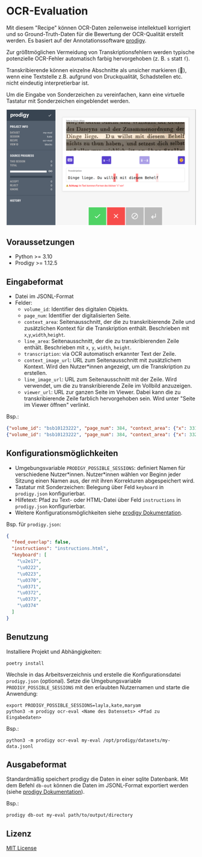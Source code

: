 # OCR-Evaluation

Mit diesem "Recipe" können OCR-Daten zeilenweise intellektuell korrigiert und so Ground-Truth-Daten
für die Bewertung der OCR-Qualität erstellt werden. Es basiert auf der
Annotationssoftware [prodigy](https://prodi.gy/).

Zur größtmöglichen Vermeidung von Transkriptionsfehlern werden typische potenzielle OCR-Fehler
automatisch farbig hervorgehoben (z. B. `s` statt `ſ`).

Transkribierende können einzelne Abschnitte als unsicher markieren (🤔), wenn eine Textstelle z.B.
aufgrund von Druckqualität, Schadstellen etc. nicht eindeutig interpretierbar ist.

Um die Eingabe von Sonderzeichen zu vereinfachen, kann eine virtuelle Tastatur mit Sonderzeichen
eingeblendet werden.

![img.png](img.png)

## Voraussetzungen

* Python >= 3.10
* Prodigy >= 1.12.5

## Eingabeformat

* Datei im JSONL-Format
* Felder:
    * `volume_id`: Identifier des digitalen Objekts.
    * `page_num`: Identifier der digitalisierten Seite.
    * `context_area`: Seitenausschnitt, der die zu transkribierende Zeile und zusätzlichen Kontext
      für die Transkription enthält. Beschrieben mit `x`,`y`,`width`,`height`.
    * `line_area`: Seitenausschnitt, der die zu transkribierenden Zeile enthält. Beschrieben
      mit `x`, `y`, `width`, `height`.
    * `transcription`: via OCR automatisch erkannter Text der Zeile.
    * `context_image_url`: URL zum Seitenausschnitt mit zusätzlichem Kontext. Wird den Nutzer*innen
      angezeigt, um die Transkription zu erstellen.
    * `line_image_url`: URL zum Seitenausschnitt mit der Zeile. Wird
      verwendet, um die zu transkribierende Zeile im Vollbild anzuzeigen.
    * `viewer_url`: URL zur ganzen Seite im Viewer. Dabei kann die zu
      transkribierende Zeile farblich hervorgehoben sein. Wird unter "Seite im Viewer öffnen"
      verlinkt.

Bsp.:

```json lines
{"volume_id": "bsb10123222", "page_num": 384, "context_area": {"x": 331, "y": 1500, "width": 981, "height": 235}, "line_area": {"x": 1, "y": 94, "width": 980, "height": 47}, "transcription": "Dinge liege. Du willst mit diesem Behelf", "context_image_url": "https://api.digitale-sammlungen.de/iiif/image/v2/bsb10123222_00384/331,1500,981,235/full/0/default.jpg", "line_image_url": "https://api.digitale-sammlungen.de/iiif/image/v2/bsb10123222_00384/332,1594,980,47/full/0/default.jpg", "viewer_url": "https://www.digitale-sammlungen.de/view/bsb10123222?page=384&q=\"Dinge liege. Du willst mit diesem Behelf\""}
{"volume_id": "bsb10123222", "page_num": 384, "context_area": {"x": 332, "y": 1479, "width": 980, "height": 219}, "line_area": {"x": 0, "y": 57, "width": 978, "height": 46},  "transcription": "des Daseyns und der Zusammenordnung der", "context_image_url": "https://api.digitale-sammlungen.de/iiif/image/v2/bsb10123222_00384/332,1479,980,219/full/0/default.jpg", "line_image_url": "https://api.digitale-sammlungen.de/iiif/image/v2/bsb10123222_00384/332,1536,978,46/full/0/default.jpg", "viewer_url": "https://www.digitale-sammlungen.de/view/bsb10123222?page=384&q=\"des Daseyns und der Zusammenordnung der\""}
```

## Konfigurationsmöglichkeiten

* Umgebungsvariable `PRODIGY_POSSIBLE_SESSIONS`: definiert Namen für verschiedene Nutzer\*innen.
  Nutzer\*innen wählen vor Beginn jeder Sitzung einen Namen aus, der mit ihren Korrekturen
  abgespeichert wird.
* Tastatur mit Sonderzeichen: Belegung über Feld `keyboard` in `prodigy.json` konfigurierbar.
* Hilfetext: Pfad zu Text- oder HTML-Datei über Feld `instructions` in `prodigy.json`
  konfigurierbar.
* Weitere Konfigurationsmöglichkeiten
  siehe [prodigy Dokumentation](https://prodi.gy/docs/install#config).

Bsp. für `prodigy.json`:

```json
{
  "feed_overlap": false,
  "instructions": "instructions.html",
  "keyboard": [
    "\u2e17",
    "\u0222",
    "\u0223",
    "\u0370",
    "\u0371",
    "\u0372",
    "\u0373",
    "\u0374"
  ]
}
```

## Benutzung

Installiere Projekt und Abhängigkeiten:

```shell
poetry install
```

Wechsle in das Arbeitsverzeichnis und erstelle die Konfigurationsdatei `prodigy.json` (optional).
Setze die Umgebungsvariable `PRODIGY_POSSIBLE_SESSIONS` mit den erlaubten Nutzernamen und starte
die Anwendung:

```shell
export PRODIGY_POSSIBLE_SESSIONS=layla,kate,maryam
python3 -m prodigy ocr-eval <Name des Datensets> <Pfad zu Eingabedaten>
```

Bsp.:

```shell
python3 -m prodigy ocr-eval my-eval /opt/prodigy/datasets/my-data.jsonl
```

## Ausgabeformat

Standardmäßig speichert prodigy die Daten in einer sqlite Datenbank. Mit dem Befehl `db-out` können
die Daten im JSONL-Format exportiert werden
(siehe [prodigy Dokumentation](https://prodi.gy/docs/recipes#db-out)).

Bsp.:
```shell
prodigy db-out my-eval path/to/output/directory
```


## Lizenz

[MIT License](LICENSE)
